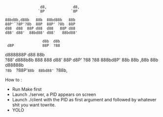 
				    d8,            d8,
				   `8P            `8P 

	88bd8b,d88b   88b  88bd88b   88b
	88P'`?8P'?8b  88P  88P' ?8b  88P
	d88  d88  88P d88  d88   88P d88 
	d88' d88'  88bd88' d88'   88bd88' 

	                 d8b  d8b       
	 d8P             88P  ?88       
  d888888P          d88    88b      
	?88'   d888b8b  888    888  d88'
	88P   d8P' ?88  ?88    888bd8P' 
	88b   88b  ,88b  88b  d88888b   
	`?8b  `?88P'`88b  88bd88' `?88b,


How to :
- Run Make first
- Launch ./server, a PID appears on screen
- Launch ./client with the PID as first argument and followed by whatever shit you want towrite.
- YOLO 
